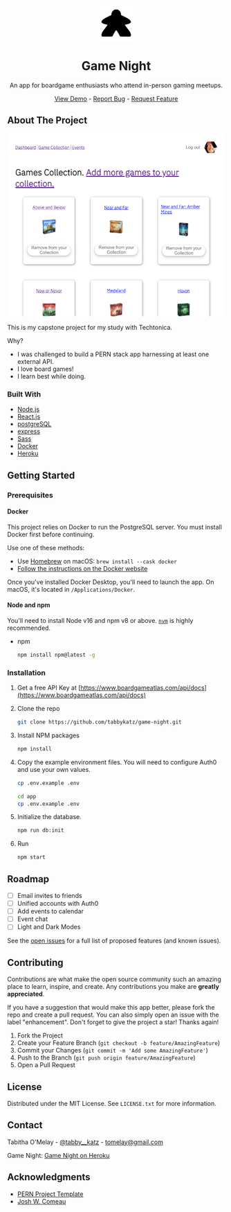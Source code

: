 <div align="center">
  <a href="https://github.com/tabbykatz/game-night/README.md">
    <img src="app/public/logo.png" alt="Logo" width="80" height="80">
  </a>

  <h1 align="center">Game Night</h1>

  <p align="center">An app for boardgame enthusiasts who attend in-person gaming meetups.</p>
  <a href="https://gameknightapp.herokuapp.com/">View Demo</a> - <a href="https://github.com/tabbykatz/game-night/issues">Report Bug</a> - <a href="https://github.com/tabbykatz/game-night/issues">Request Feature</a>

  </div>

## About The Project

[![Game Night Screen Shot][app-screenshot]](https://gameknightapp.herokuapp.com/)

This is my capstone project for my study with Techtonica.

Why?

- I was challenged to build a PERN stack app harnessing at least one external API.
- I love board games!
- I learn best while doing.

### Built With

- [Node.js](https://nodejs.org/en/)
- [React.js](https://reactjs.org/)
- [postgreSQL](https://www.postgresql.org/)
- [express](https://expressjs.com/)
- [Sass](https://sass-lang.com/)
- [Docker][docker-url]
- [Heroku](https://heroku.com)

## Getting Started

### Prerequisites

#### Docker

This project relies on Docker to run the PostgreSQL server. You must install
Docker first before continuing.

Use one of these methods:

- Use [Homebrew][homebrew-url] on macOS: `brew install --cask docker`
- [Follow the instructions on the Docker website][docker-url]

Once you've installed Docker Desktop, you'll need to launch the app. On macOS,
it's located in `/Applications/Docker`.

#### Node and npm

You'll need to install Node v16 and npm v8 or above. [`nvm`][nvm-url] is highly
recommended.

- npm
  ```sh
  npm install npm@latest -g
  ```

### Installation

1. Get a free API Key at [https://www.boardgameatlas.com/api/docs](https://www.boardgameatlas.com/api/docs)
2. Clone the repo
   ```sh
   git clone https://github.com/tabbykatz/game-night.git
   ```
3. Install NPM packages
   ```sh
   npm install
   ```
4. Copy the example environment files. You will need to configure Auth0 and use your own values.

   ```sh
   cp .env.example .env
   ```

   ```sh
   cd app
   cp .env.example .env
   ```

5. Initialize the database.

   ```sh
   npm run db:init
   ```

6. Run

   ```sh
   npm start
   ```

## Roadmap

- [ ] Email invites to friends
- [ ] Unified accounts with Auth0
- [ ] Add events to calendar
- [ ] Event chat
- [ ] Light and Dark Modes

See the [open issues](https://github.com/tabbykatz/game-night/issues) for a full list of proposed features (and known issues).

## Contributing

Contributions are what make the open source community such an amazing place to learn, inspire, and create. Any contributions you make are **greatly appreciated**.

If you have a suggestion that would make this app better, please fork the repo and create a pull request. You can also simply open an issue with the label "enhancement".
Don't forget to give the project a star! Thanks again!

1. Fork the Project
2. Create your Feature Branch (`git checkout -b feature/AmazingFeature`)
3. Commit your Changes (`git commit -m 'Add some AmazingFeature'`)
4. Push to the Branch (`git push origin feature/AmazingFeature`)
5. Open a Pull Request

## License

Distributed under the MIT License. See `LICENSE.txt` for more information.

## Contact

Tabitha O'Melay - [@tabby\_\_katz](https://twitter.com/tabby__katz) - tomelay@gmail.com

Game Night: [Game Night on Heroku](https://gameknightapp.herokuapp.com/)

## Acknowledgments

- [PERN Project Template](https://github.com/gsong/express-react-project-starter)
- [Josh W. Comeau](https://www.joshwcomeau.com/)

[app-screenshot]: app/public/game_collection_desktop.png
[homebrew-url]: https://brew.sh/
[docker-url]: https://docker.com/
[nvm-url]: https://github.com/nvm-sh/nvm
